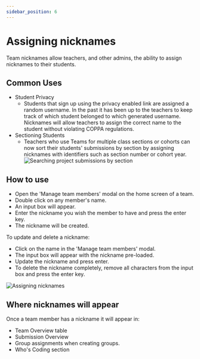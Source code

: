 ```yaml
---
sidebar_position: 6
---
```


# Assigning nicknames

Team nicknames allow teachers, and other admins, the ability to assign nicknames to their students. 

## Common Uses
- Student Privacy
  - Students that sign up using the privacy enabled link are assigned a random username. In the past it has been up to the teachers to keep track of which student belonged to which generated username. Nicknames will allow teachers to assign the correct name to the student without violating COPPA regulations. 
- Sectioning Students
  - Teachers who use Teams for multiple class sections or cohorts can now sort their students' submissions by section by assigning nicknames with identifiers such as section number or cohort year. 
  ![Searching project submissions by section](https://replit-docs-images.bardia.repl.co/images/teamsForEducation/nicknamesections.png)

## How to use
- Open the 'Manage team members' modal on the home screen of a team. 
- Double click on any member's name.
- An input box will appear.
- Enter the nickname you wish the member to have and press the enter key.
- The nickname will be created.

To update and delete a nickname:
- Click on the name in the 'Manage team members' modal. 
- The input box will appear with the nickname pre-loaded.
- Update the nickname and press enter.
- To delete the nickname completely, remove all characters from the input box and press the enter key. 

![Assigning nicknames](https://replit-docs-images.bardia.repl.co/images/teamsForEducation/nicknames.gif)

## Where nicknames will appear

Once a team member has a nickname it will appear in:
- Team Overview table
- Submission Overview
- Group assignments when creating groups.
- Who's Coding section  